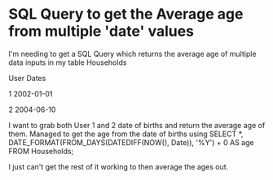 
# SQL Query to get the Average age from multiple 'date' values

I'm needing to get a SQL Query which returns the average age of multiple data inputs in my table
Households




User
Dates




1
2002-01-01


2
2004-06-10




I want to grab both User 1 and 2 date of births and return the average age of them.
Managed to get the age from the date of births using
SELECT *, DATE_FORMAT(FROM_DAYS(DATEDIFF(NOW(), Date)), '%Y') + 0 AS age
FROM Households;

I just can't get the rest of it working to then average the ages out.

        
